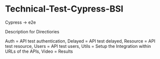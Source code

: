 # Technical-Test-Cypress-BSI

Cypress -> e2e

Description for Directiories

Auth = API test authentication, Delayed = API test delayed, Resource = API test resource, Users = API test users, Utils = Setup the Integration within URLs of the APIs, Video = Results
